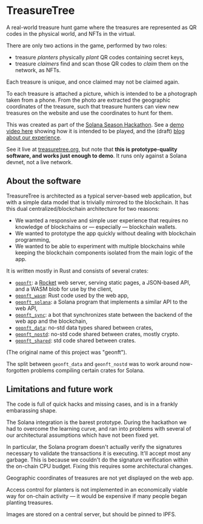 # TreasureTree

A real-world treasure hunt game where the treasures are
represented as QR codes in the physical world,
and NFTs in the virtual.

There are only two actions in the game,
performed by two roles:

- treasure _planters_ physically _plant_ QR codes containing secret keys,
- treasure _claimers_ find and scan those QR codes to _claim_ them on the network, as NFTs.

Each treasure is unique,
and once claimed may not be claimed again.

To each treasure is attached a picture,
which is intended to be a photograph taken from a phone.
From the photo are extracted the geographic coordinates of the treasure,
such that treasure hunters can view new treasures on the website
and use the coordinates to hunt for them.

This was created as part of the [Solana Season Hackathon][ssh].
See a [demo video here][vid] showing how it is intended to be played,
and the (draft) [blog about our experience][blog].

[ssh]: https://github.com/solana-labs/solana-season
[vid]: https://youtu.be/uc2MUdDo4xs
[blog]: solana-hackathon.md

See it live at [treasuretree.org],
but note that
**this is prototype-quality software,
and works just enough to demo**.
It runs only against a Solana devnet,
not a live network.

[treasuretree.org]: https://treasuretree.org


## About the software

TreasureTree is architected as a typical server-based web application,
but with a simple data model that is trivially mirrored to the blockchain.
It has this dual centralized/blockchain architecture for two reasons:

- We wanted a responsive and simple user experience that requires no knowledge
  of blockchains or &mdash; especially &mdash; blockchain wallets.
- We wanted to prototype the app quickly without dealing with blockchain programming,
- We wanted to be able to experiment with multiple blockchains while keeping the blockchain
  components isolated from the main logic of the app.

It is written mostly in Rust and consists of several crates:

- [`geonft`]: a [Rocket] web server, serving static pages, a JSON-based API,
  and a WASM blob for use by the client,
- [`geonft_wasm`]: Rust code used by the web app,
- [`geonft_solana`]: a Solana program that implements a similar API
  to the web API,
- [`geonft_sync`]: a bot that synchronizes state between the backend of
  the web app and the blockchain,
- [`geonft_data`]: no-std data types shared between crates,
- [`geonft_nostd`]: no-std code shared between crates, mostly crypto.
- [`geonft_shared`]: std code shared between crates.

(The original name of this project was "geonft").

The split between `geonft_data` and `geonft_nostd` was to work around
now-forgotten problems compiling certain crates for Solana.

[Rocket]: https://rocket.rs

[`geonft`]: src/geonft
[`geonft_wasm`]: src/geonft_wasm
[`geonft_solana`]: src/geonft_solana
[`geonft_sync`]: src/geonft_sync
[`geonft_data`]: src/geonft_data
[`geonft_nostd`]: src/geonft_nostd
[`geonft_shared`]: src/geonft_shared


## Limitations and future work

The code is full of quick hacks and missing cases,
and is in a frankly embarassing shape.

The Solana integration is the barest prototype.
During the hackathon we had to overcome the learning curve,
and ran into problems with several of our
architectural assumptions which have not been fixed yet.

In particular,
the Solana program doesn't actually verify the signatures
necessary to validate the transactions it is executing.
It'll accept most any garbage.
This is because we couldn't do the signature verification
within the on-chain CPU budget.
Fixing this requires some architectural changes.

Geographic coordinates of treasures are not yet displayed on the web app.

Access control for planters is not implemented
in an economically viable way for on-chain activity &mdash;
it would be expensive if many people began planting treasures.

Images are stored on a central server,
but should be pinned to IPFS.
